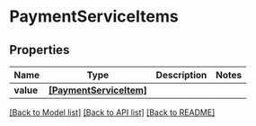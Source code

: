# PaymentServiceItems


## Properties
Name | Type | Description | Notes
------------ | ------------- | ------------- | -------------
**value** | [**[PaymentServiceItem]**](PaymentServiceItem.md) |  | 

[[Back to Model list]](../README.md#documentation-for-models) [[Back to API list]](../README.md#documentation-for-api-endpoints) [[Back to README]](../README.md)


